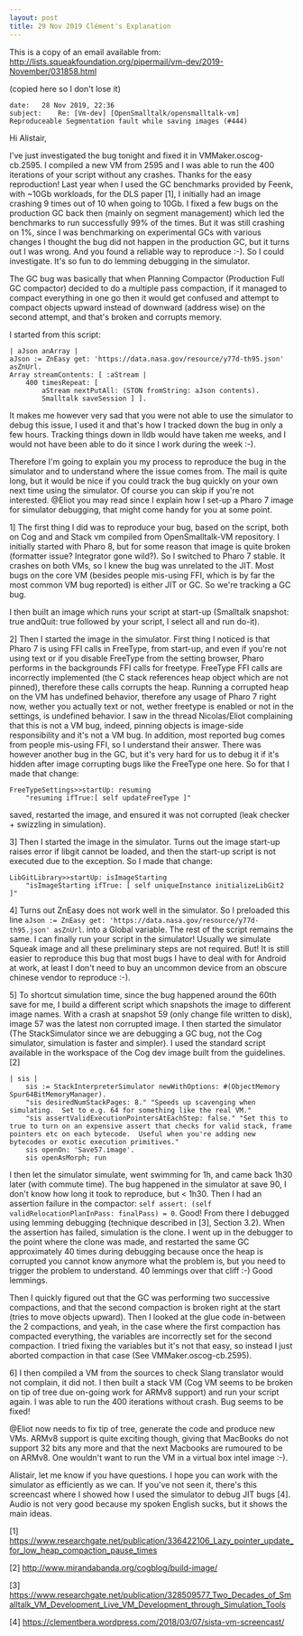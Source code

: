 ```yaml
---
layout: post
title: 29 Nov 2019 Clément's Explanation
---
```


This is a copy of an email available from: http://lists.squeakfoundation.org/pipermail/vm-dev/2019-November/031858.html

(copied here so I don't lose it)


```
date:	28 Nov 2019, 22:36
subject:	Re: [Vm-dev] [OpenSmalltalk/opensmalltalk-vm] Reproduceable Segmentation fault while saving images (#444)
```

Hi Alistair,

I've just investigated the bug tonight and fixed it in VMMaker.oscog-cb.2595. I compiled a new VM from 2595 and I was able to run the 400 iterations of your script without any crashes. Thanks for the easy reproduction! Last year when I used the GC benchmarks provided by Feenk, with ~10Gb workloads, for the DLS paper [1], I initially had an image crashing 9 times out of 10 when going to 10Gb. I fixed a few bugs on the production GC back then (mainly on segment management) which led the benchmarks to run successfully 99% of the times. But it was still crashing on 1%, since I was benchmarking on experimental GCs with various changes I thought the bug did not happen in the production GC, but it turns out I was wrong. And you found a reliable way to reproduce :-). So I could investigate. It's so fun to do lemming debugging in the simulator.

The GC bug was basically that when Planning Compactor (Production Full GC compactor) decided to do a multiple pass compaction, if it managed to compact everything in one go then it would get confused and attempt to compact objects upward instead of downward (address wise) on the second attempt, and that's broken and corrupts memory.

I started from this script:

```
| aJson anArray |
aJson := ZnEasy get: 'https://data.nasa.gov/resource/y77d-th95.json' asZnUrl.
Array streamContents: [ :aStream |
	400 timesRepeat: [ 
		aStream nextPutAll: (STON fromString: aJson contents).
		Smalltalk saveSession ] ].
```

It makes me however very sad that you were not able to use the simulator to debug this issue, I used it and that's how I tracked down the bug in only a few hours. Tracking things down in lldb would have taken me weeks, and I would not have been able to do it since I work during the week :-).

Therefore I'm going to explain you my process to reproduce the bug in the simulator and to understand where the issue comes from. The mail is quite long, but it would be nice if you could track the bug quickly on your own next time using the simulator. Of course you can skip if you're not interested. @Eliot you may read since I explain how I set-up a Pharo 7 image for simulator debugging, that might come handy for you at some point.

1] The first thing I did was to reproduce your bug, based on the script, both on Cog and and Stack vm compiled from OpenSmalltalk-VM repository. I initially started with Pharo 8, but for some reason that image is quite broken (formatter issue? Integrator gone wild?). So I switched to Pharo 7 stable. It crashes on both VMs, so I knew the bug was unrelated to the JIT. Most bugs on the core VM (besides people mis-using FFI, which is by far the most common VM bug reported) is either JIT or GC. So we're tracking a GC bug.

I then built an image which runs your script at start-up (Smalltalk snapshot: true andQuit: true followed by your script, I select all and run do-it).

2] Then I started the image in the simulator. First thing I noticed is that Pharo 7 is using FFI calls in FreeType, from start-up, and even if you're not using text or if you disable FreeType from the setting browser, Pharo performs in the backgrounds FFI calls for freetype. FreeType FFI calls are incorrectly implemented (the C stack references heap object which are not pinned), therefore these calls corrupts the heap. Running a corrupted heap on the VM has undefined behavior, therefore any usage of Pharo 7 right now, wether you actually text or not, wether freetype is enabled or not in the settings, is undefined behavior. I saw in the thread Nicolas/Eliot complaining that this is not a VM bug, indeed, pinning objects is image-side responsibility and it's not a VM bug. In addition, most reported bug comes from people mis-using FFI, so I understand their answer. There was however another bug in the GC, but it's very hard for us to debug it if it's hidden after image corrupting bugs like the FreeType one here. 
So for that I made that change:

```
FreeTypeSettings>>startUp: resuming
    "resuming ifTrue:[ self updateFreeType ]"
```


saved, restarted the image, and ensured it was not corrupted (leak checker + swizzling in simulation).

3] Then I started the image in the simulator. Turns out the image start-up raises error if libgit cannot be loaded, and then the start-up script is not executed due to the exception. So I made that change:

```
LibGitLibrary>>startUp: isImageStarting
    "isImageStarting ifTrue: [ self uniqueInstance initializeLibGit2 ]"
```


4] Turns out ZnEasy does not work well in the simulator. So I preloaded this line `aJson := ZnEasy get: 'https://data.nasa.gov/resource/y77d-th95.json' asZnUrl`. into a Global variable. The rest of the script remains the same. I can finally run your script in the simulator! Usually we simulate Squeak image and all these preliminary steps are not required. But! It is still easier to reproduce this bug that most bugs I have to deal with for Android at work, at least I don't need to buy an uncommon device from an obscure chinese vendor to reproduce :-).

5] To shortcut simulation time, since the bug happened around the 60th save for me, I build a different script which snapshots the image to different image names. With a crash at snapshot 59 (only change file written to disk), image 57 was the latest non corrupted image. I then started the simulator (The StackSimulator since we are debugging a GC bug, not the Cog simulator, simulation is faster and simpler). I used the standard script available in the workspace of the Cog dev image built from the guidelines. [2]

```
| sis |
    sis := StackInterpreterSimulator newWithOptions: #(ObjectMemory Spur64BitMemoryManager).
    "sis desiredNumStackPages: 8." "Speeds up scavenging when simulating.  Set to e.g. 64 for something like the real VM."
    "sis assertValidExecutionPointersAtEachStep: false." "Set this to true to turn on an expensive assert that checks for valid stack, frame pointers etc on each bytecode.  Useful when you're adding new bytecodes or exotic execution primitives."
    sis openOn: 'Save57.image'.
    sis openAsMorph; run
```

I then let the simulator simulate, went swimming for 1h, and came back 1h30 later (with commute time). The bug happened in the simulator at save 90, I don't know how long it took to reproduce, but < 1h30. Then I had an assertion failure in the compactor:
 `self assert: (self validRelocationPlanInPass: finalPass) = 0`.
Good! From there I debugged using lemming debugging (technique described in [3], Section 3.2). When the assertion has failed, simulation is the clone. I went up in the debugger to the point where the clone was made, and restarted the same GC approximately 40 times during debugging because once the heap is corrupted you cannot know anymore what the problem is, but you need to trigger the problem to understand. 40 lemmings over that cliff :-) Good lemmings.

Then I quickly figured out that the GC was performing two successive compactions, and that the second compaction is broken right at the start (tries to move objects upward). Then I looked at the glue code in-between the 2 compactions, and yeah, in the case where the first compaction has compacted everything, the variables are incorrectly set for the second compaction. I tried fixing the variables but it's not that easy, so instead I just aborted compaction in that case (See VMMaker.oscog-cb.2595).

6] I then compiled a VM from the sources to check Slang translator would not complain, it did not. I then built a stack VM (Cog VM seems to be broken on tip of tree due on-going work for ARMv8 support) and run your script again. I was able to run the 400 iterations without crash. Bug seems to be fixed! 

@Eliot now needs to fix tip of tree, generate the code and produce new VMs. ARMv8 support is quite exciting though, giving that MacBooks do not support 32 bits any more and that the next Macbooks are rumoured to be on ARMv8. One wouldn't want to run the VM in a virtual box intel image :-).

Alistair, let me know if you have questions. I hope you can work with the simulator as efficiently as we can. If you've not seen it, there's this screencast where I showed how I used the simulator to debug JIT bugs [4]. Audio is not very good because my spoken English sucks, but it shows the main ideas.

[1] https://www.researchgate.net/publication/336422106_Lazy_pointer_update_for_low_heap_compaction_pause_times

[2] http://www.mirandabanda.org/cogblog/build-image/

[3] https://www.researchgate.net/publication/328509577_Two_Decades_of_Smalltalk_VM_Development_Live_VM_Development_through_Simulation_Tools

[4] https://clementbera.wordpress.com/2018/03/07/sista-vm-screencast/